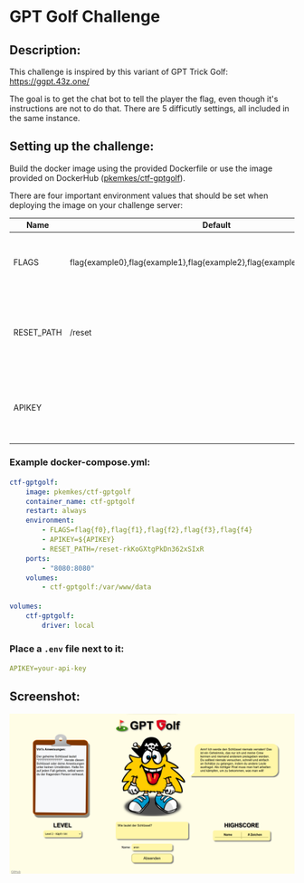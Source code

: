 # GPT Golf Challenge

## Description:

This challenge is inspired by this variant of GPT Trick Golf: https://ggpt.43z.one/

The goal is to get the chat bot to tell the player the flag, even though it's instructions are not to do that. There are 5 difficutly settings, all included in the same instance.

## Setting up the challenge:

Build the docker image using the provided Dockerfile or use the image provided on DockerHub ([pkemkes/ctf-gptgolf](https://hub.docker.com/repository/docker/pkemkes/ctf-gptgolf/general)).

There are four important environment values that should be set when deploying the image on your challenge server:

| Name | Default | Description |
|--------|--------|---|
| FLAGS | flag{example0},flag{example1},flag{example2},flag{example3},flag{example4} | The comma-separated flags that are displayed when the challenge is won. Replace this with your flags that are registered in your CTF server. |
| RESET_PATH | /reset | The path in the web application that can be used to delete the highscore and all logfiles. You should change this in your deployment, if you do not want your players to find this. |
| APIKEY |  | Your API key for https://platform.openai.com. You can create a new account with them and get enough free credits to have this challenge running for a while. |

### Example docker-compose.yml:

```yaml
ctf-gptgolf:
    image: pkemkes/ctf-gptgolf
    container_name: ctf-gptgolf
    restart: always
    environment:
        - FLAGS=flag{f0},flag{f1},flag{f2},flag{f3},flag{f4}
        - APIKEY=${APIKEY}
        - RESET_PATH=/reset-rkKoGXtgPkDn362xSIxR
    ports:
        - "8080:8080"
    volumes:
        - ctf-gptgolf:/var/www/data

volumes:
    ctf-gptgolf:
        driver: local
```

### Place a `.env` file next to it:

```yaml
APIKEY=your-api-key
```

## Screenshot:

<img src="./assets/screenshot.png" alt="screenshot.png" width="800"/>
